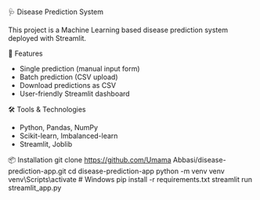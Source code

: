 🩺 Disease Prediction System

This project is a Machine Learning based disease prediction system deployed with Streamlit.

 🚀 Features
- Single prediction (manual input form)
- Batch prediction (CSV upload)
- Download predictions as CSV
- User-friendly Streamlit dashboard

🛠 Tools & Technologies
- Python, Pandas, NumPy
- Scikit-learn, Imbalanced-learn
- Streamlit, Joblib

 📦 Installation
git clone https://github.com/Umama Abbasi/disease-prediction-app.git
cd disease-prediction-app
python -m venv venv
venv\Scripts\activate   # Windows
pip install -r requirements.txt
streamlit run streamlit_app.py
